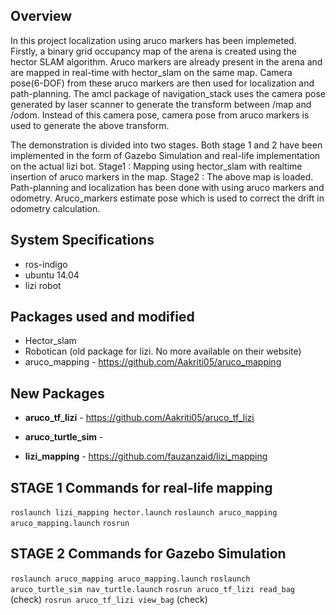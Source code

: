 ## Overview
In this project localization using aruco markers has been implemeted. Firstly, a binary grid occupancy map of the arena is created using the hector SLAM algorithm. Aruco markers are already present in the arena and are mapped in real-time with hector_slam on the same map. Camera pose(6-DOF) from these aruco markers are then used for localization and path-planning. The amcl package of navigation_stack uses the camera pose generated by laser scanner to generate the transform between /map and /odom. Instead of this camera pose, camera pose from aruco markers is used to generate the above transform.

The demonstration is divided into two stages. Both stage 1 and 2 have been implemented in the form of Gazebo Simulation and real-life implementation on the actual lizi bot. 
Stage1 : Mapping using hector_slam with realtime insertion of aruco markers in the map.
Stage2 : The above map is loaded. Path-planning and localization has been done with using aruco markers and odometry. Aruco_markers estimate pose which is used to correct the drift in odometry calculation.

## System Specifications
* ros-indigo
* ubuntu 14.04
* lizi robot

## Packages used and modified
* Hector_slam 
* Robotican (old package for lizi. No more available on their website)
* aruco_mapping - https://github.com/Aakriti05/aruco_mapping 

## New Packages
* __aruco_tf_lizi__ - https://github.com/Aakriti05/aruco_tf_lizi

* __aruco_turtle_sim__ - 
   
* __lizi_mapping__ - https://github.com/fauzanzaid/lizi_mapping

## STAGE 1 Commands for real-life mapping
`roslaunch lizi_mapping hector.launch`
`roslaunch aruco_mapping aruco_mapping.launch`
`rosrun `

## STAGE 2 Commands for Gazebo Simulation
`roslaunch aruco_mapping aruco_mapping.launch`
`roslaunch aruco_turtle_sim nav_turtle.launch`
`rosrun aruco_tf_lizi read_bag`   (check)
`rosrun aruco_tf_lizi view_bag`   (check)



